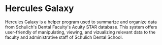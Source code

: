 # Hercules Galaxy

Hercules Galaxy is a helper program used to summarize and organize data from Schulich's Dental Faculty's Acuity STAR database.
This system offers user-friendly of manipulating, viewing, and vizualizing relevant data to the faculty and administrative staff of Schulich Dental School.
